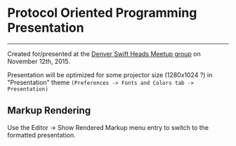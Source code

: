 # Protocol Oriented Programming Presentation
---

Created for/presented at the [Denver Swift Heads Meetup group](https://www.meetup.com/Denver-Swift-Heads/) on November 12th, 2015.

Presentation will be optimized for some projector size (1280x1024 ?) in "Presentation" theme `(Preferences -> Fonts and Colors tab -> Presentation)`

## Markup Rendering

Use the Editor -> Show Rendered Markup menu entry to switch to the formatted presentation.
